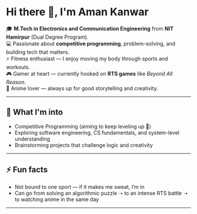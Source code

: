 # Hi there 👋, I'm Aman Kanwar  

🎓 **M.Tech in Electronics and Communication Engineering** from **NIT Hamirpur** (Dual Degree Program).  
💻 Passionate about **competitive programming**, problem-solving, and building tech that matters.  
⚡ Fitness enthusiast — I enjoy moving my body through sports and workouts.  
🎮 Gamer at heart — currently hooked on **RTS games** like *Beyond All Reason*.  
🎌 Anime lover — always up for good storytelling and creativity.  

---

## 🌱 What I'm into
- Competitive Programming (aiming to keep leveling up 🚀)  
- Exploring software engineering, CS fundamentals, and system-level understanding  
- Brainstorming projects that challenge logic and creativity  

---

## ⚡ Fun facts
- Not bound to one sport — if it makes me sweat, I’m in  
- Can go from solving an algorithmic puzzle ➝ to an intense RTS battle ➝ to watching anime in the same day  

---

